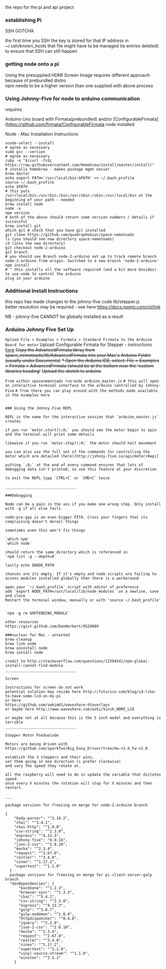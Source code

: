 the repo for the pi and api project

### establishing Pi

SSH GOTCHA

the first time you SSH the key is stored for that IP address in ~/.ssh/known_hosts
that file might have to be managed (ie entries deleted) to ensure that SSH can still happen


### getting node onto a pi


Using the presupplied HDMI Screen Image requires different approach because of prebundled distro  
npm needs to be a higher version than one supplied with above process  

### Using Johnny-Five for node to arduino communication

*requires*

Arduino Uno board with Firmata(prebundled) and/or [ConfigurableFirmata](https://github.com/firmata/ConfigurableFirmata
node installed

Node - Mac Installation Instructions
```
xcode-select --install
# agree as necessary
sudo gcc --version
# agree as necessary
ruby -e "$(curl -fsSL https://raw.githubusercontent.com/Homebrew/install/master/install)"
# installs homebrew - makes package mgmt easier
brew doctor
echo export PATH='/usr/local/bin:$PATH' >> ~/.bash_profile
source ~/.bash_profile
echo $PATH
# this puts /usr/local/bin:/usr/bin:/bin:/usr/sbin:/sbin:/usr/local/bin at the beginning of your path - needed
brew install node
node -v
npm version
# both of the above should return some version numbers / details if successful
brew install git
which git # check that you have git installed
git clone https://github.com/quadrophobiac/space-nemotoads
ls (you should see new directory space-nemotoads)
cd (into the new directory)
git checkout node-2-arduino
git branch
# you should see Branch node-2-arduino set up to track remote branch node-2-arduino from origin. Switched to a new branch 'node-2-arduino'
npm install
# ^ this installs all the software required (and a bit more besides) to use node to control the arduino
plug in your arduino
```

### Additional Install Instructions

this repo has made changes to the johnny-five code lib/stepper.js  
better resolution may be required - see here https://docs.npmjs.com/cli/link

NB - johnny-five CANNOT be globally installed as a result

### Arduino Johnny Five Set Up
`Upload File > Examples > Firmata > Standard Firmata to the Arduino Board for motor`
Upload Configurable Firmata for Stepper - instructions [here](https://github.com/firmata/ConfigurableFirmata)
~~Copy the AdvancedFirmata libray from space_nemotoads/lib/AdvancedFirmata into your Mac's Arduino Folder (usually under Documents)~~
~~* Open the Arduino IDE, select: File > Examples > Firmata > AdvancedFirmata (should be at the bottom near the 'custom libraries heading'~~
~~Upload the sketch to arduino~~

`From within spacenemotoads run`
`node arduino_master.js`
`# this will open an interactive terminal interface to the arduino controlled by Johnny-Five`
`# from there you can play around with the methods made available in the examples here`
```

### Using the Johnny-Five REPL

REPL is the name for the interactive session that `arduino_master.js` creates

if you run `motor.start();0;` you should see the motor begin to spin and the terminal will print some details

likewise if you run `motor.stop();0;` the motor should halt movement

you can also use the full set of the commands for controlling the motor which are detailed (here)[http://johnny-five.io/api/motor/#api]

putting `;0;` at the end of every command ensures that lots of debugging data isn't printed, so use this feature at your discretion

to exit the REPL typp `CTRL+C` or `CMD+C` twice

________________________________

###Debugging

Node can be a pain in the ass if you make one wrong step. Only install with -g if all else fails

node-pre-gyp is an even bigger PITA. Cross your fingers that its complaining doesn't derail things

sometimes even this won't fix things

`which npm`
`which node`

should return the same directory which is referenced in
`npm list -g --depth=0`

lastly echo $NODE_PATH

chances are its empty. If it's empty and node scripts are failing to access modules installed globally then there is a workaround

open your `~/.bash_profile` script with editor of preference
add `export NODE_PATH=/usr/local/lib/node_modules` on a newline, save and close
Restart the terminal window, manually or with 'source ~/.bash_profile'


`npm -g rm $OFFENDING_MODULE`

other resources
https://gist.github.com/DanHerbert/9520689

###nuclear for Mac - untested
brew cleanup
brew link node
brew uninstall node
brew install node

credit to http://stackoverflow.com/questions/12594541/npm-global-install-cannot-find-module
________________________________

Screen

Instructions for screen do not work
potential solution may reside here http://futurice.com/blog/id-like-to-have-some-lcd-on-my-pi
or here
https://github.com/swkim01/waveshare-dtoverlays
or maybe here http://www.waveshare.com/wiki/5inch_HDMI_LCD

or maybe not at all because this is the 5 inch model and everything is terrible
________________________________

Stepper Motor PseduoCode

Motors are being driven with https://github.com/sparkfun/Big_Easy_Driver/tree/Hw-v1.6_Fw-v1.0

establish the 3 steppers and their pins,
set them going in one direction (i prefer clockwise)
and vary the speed they rotate at.

all the raspberry will need to do is update the variable that dictates speed.
once every X minutes the rotation will stop for X minutes and then restart.

___

package versions for freezing on merge for node-2-arduino branch

{
    "body-parser": "^1.14.2",
    "chai": "^3.4.1",
    "chai-http": "^1.0.0",
    "csv-string": "^2.3.0",
    "express": "^4.13.3",
    "johnny-five": "0.9.16",
    "json-2-csv": "^2.0.10",
    "mocha": "^2.3.4",
    "request": "^2.67.0",
    "restler": "^3.4.0",
    "sinon": "^1.17.2",
    "supertest": "^1.1.0"
  }
  package versions for freezing on merge for pi-client-server-gulp branch
  "devDependencies": {
      "backbone": "^1.2.3",
      "browser-sync": "^1.3.3",
      "chai": "^3.4.1",
      "csv-string": "^2.3.0",
      "express": "^4.13.3",
      "gulp": "^3.8.7",
      "gulp-nodemon": "^1.0.4",
      "httpdispatcher": "^0.4.0",
      "jquery": "^2.2.0",
      "json-2-csv": "^2.0.10",
      "mocha": "^2.3.4",
      "request": "^2.67.0",
      "restler": "^3.4.0",
      "sinon": "^1.17.2",
      "supertest": "^1.1.0",
      "vinyl-source-stream": "^1.1.0",
      "winston": "^2.1.1"
    }